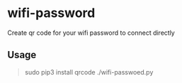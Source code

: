 # wifi-password

Create qr code for your wifi password to connect directly 

## Usage 
> sudo pip3 install qrcode 
> ./wifi-passwoed.py 
